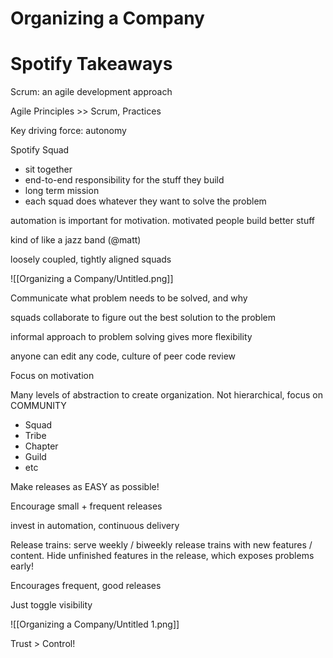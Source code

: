 # Organizing a Company

# Spotify Takeaways

Scrum: an agile development approach

Agile Principles >> Scrum, Practices

Key driving force: autonomy

Spotify Squad

- sit together
- end-to-end responsibility for the stuff they build
- long term mission
- each squad does whatever they want to solve the problem

automation is important for motivation. motivated people build better stuff

kind of like a jazz band (@matt)

loosely coupled, tightly aligned squads

![[Organizing a Company/Untitled.png]]

Communicate what problem needs to be solved, and why

squads collaborate to figure out the best solution to the problem

informal approach to problem solving gives more flexibility

anyone can edit any code, culture of peer code review

Focus on motivation

Many levels of abstraction to create organization. Not hierarchical, focus on COMMUNITY

- Squad
- Tribe
- Chapter
- Guild
- etc

Make releases as EASY as possible!

Encourage small + frequent releases

invest in automation, continuous delivery

Release trains: serve weekly / biweekly release trains with new features / content. Hide unfinished features in the release, which exposes problems early!

Encourages frequent, good releases

Just toggle visibility

![[Organizing a Company/Untitled 1.png]]

Trust > Control!